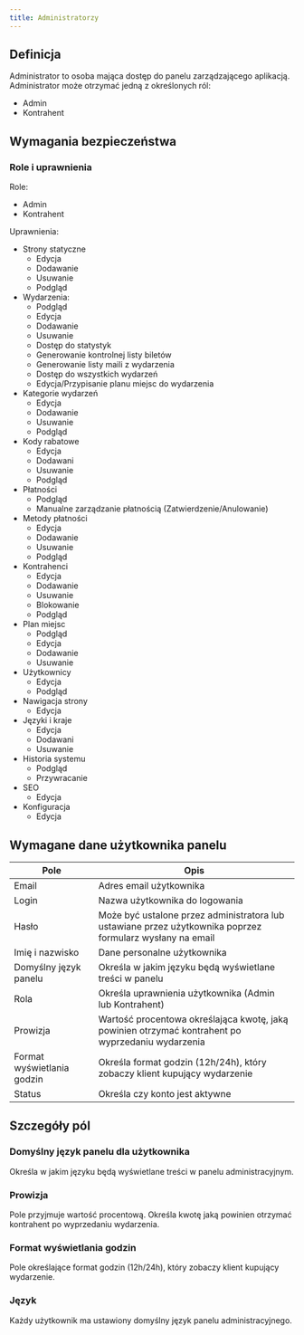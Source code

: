 ```yaml
---
title: Administratorzy
---
```


## Definicja

Administrator to osoba mająca dostęp do panelu zarządzającego aplikacją. Administrator może otrzymać jedną z określonych ról:
- Admin
- Kontrahent

## Wymagania bezpieczeństwa
### Role i uprawnienia
Role:
- Admin
- Kontrahent

Uprawnienia: 
- Strony statyczne
  - Edycja
  - Dodawanie
  - Usuwanie
  - Podgląd
- Wydarzenia: 
  - Podgląd
  - Edycja
  - Dodawanie
  - Usuwanie
  - Dostęp do statystyk
  - Generowanie kontrolnej listy biletów
  - Generowanie listy maili z wydarzenia
  - Dostęp do wszystkich wydarzeń
  - Edycja/Przypisanie planu miejsc do wydarzenia
- Kategorie wydarzeń
  - Edycja
  - Dodawanie
  - Usuwanie
  - Podgląd
- Kody rabatowe
  - Edycja
  - Dodawani
  - Usuwanie
  - Podgląd
- Płatności
  - Podgląd
  - Manualne zarządzanie płatnością (Zatwierdzenie/Anulowanie)
- Metody płatności
  - Edycja
  - Dodawanie
  - Usuwanie
  - Podgląd
- Kontrahenci
  - Edycja
  - Dodawanie
  - Usuwanie
  - Blokowanie
  - Podgląd
- Plan miejsc
  - Podgląd
  - Edycja
  - Dodawanie
  - Usuwanie
- Użytkownicy
  - Edycja
  - Podgląd
- Nawigacja strony
  - Edycja
- Języki i kraje
  - Edycja
  - Dodawani
  - Usuwanie
- Historia systemu
  - Podgląd
  - Przywracanie 
- SEO
  - Edycja
- Konfiguracja
  - Edycja
## Wymagane dane użytkownika panelu

| Pole | Opis |
|------|------|
| Email | Adres email użytkownika |
| Login | Nazwa użytkownika do logowania |
| Hasło | Może być ustalone przez administratora lub ustawiane przez użytkownika poprzez formularz wysłany na email |
| Imię i nazwisko | Dane personalne użytkownika |
| Domyślny język panelu | Określa w jakim języku będą wyświetlane treści w panelu |
| Rola | Określa uprawnienia użytkownika (Admin lub Kontrahent) |
| Prowizja | Wartość procentowa określająca kwotę, jaką powinien otrzymać kontrahent po wyprzedaniu wydarzenia |
| Format wyświetlania godzin | Określa format godzin (12h/24h), który zobaczy klient kupujący wydarzenie |
| Status | Określa czy konto jest aktywne |

## Szczegóły pól

### Domyślny język panelu dla użytkownika
Określa w jakim języku będą wyświetlane treści w panelu administracyjnym.

### Prowizja
Pole przyjmuje wartość procentową. Określa kwotę jaką powinien otrzymać kontrahent po wyprzedaniu wydarzenia.

### Format wyświetlania godzin
Pole określające format godzin (12h/24h), który zobaczy klient kupujący wydarzenie.

### Język
Każdy użytkownik ma ustawiony domyślny język panelu administracyjnego. 